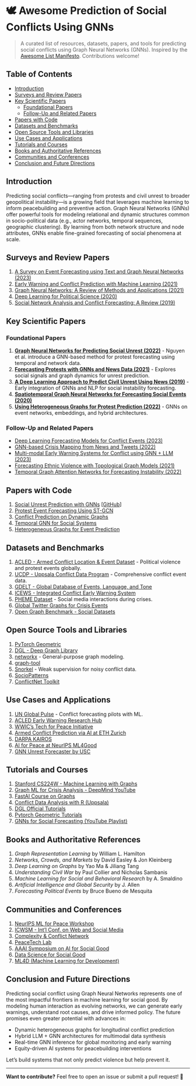 # 🕊️ Awesome Prediction of Social Conflicts Using GNNs

> A curated list of resources, datasets, papers, and tools for predicting social conflicts using Graph Neural Networks (GNNs). Inspired by the [Awesome List Manifesto](https://github.com/sindresorhus/awesome/blob/main/awesome.md). Contributions welcome!

## Table of Contents

- [Introduction](#introduction)
- [Surveys and Review Papers](#surveys-and-review-papers)
- [Key Scientific Papers](#key-scientific-papers)
  - [Foundational Papers](#foundational-papers)
  - [Follow-Up and Related Papers](#follow-up-and-related-papers)
- [Papers with Code](#papers-with-code)
- [Datasets and Benchmarks](#datasets-and-benchmarks)
- [Open Source Tools and Libraries](#open-source-tools-and-libraries)
- [Use Cases and Applications](#use-cases-and-applications)
- [Tutorials and Courses](#tutorials-and-courses)
- [Books and Authoritative References](#books-and-authoritative-references)
- [Communities and Conferences](#communities-and-conferences)
- [Conclusion and Future Directions](#conclusion-and-future-directions)

## Introduction

Predicting social conflicts—ranging from protests and civil unrest to broader geopolitical instability—is a growing field that leverages machine learning to inform peacebuilding and preventive action. Graph Neural Networks (GNNs) offer powerful tools for modeling relational and dynamic structures common in socio-political data (e.g., actor networks, temporal sequences, geographic clustering). By learning from both network structure and node attributes, GNNs enable fine-grained forecasting of social phenomena at scale.

## Surveys and Review Papers

1. [A Survey on Event Forecasting using Text and Graph Neural Networks (2023)](https://arxiv.org/abs/2303.00105)
2. [Early Warning and Conflict Prediction with Machine Learning (2021)](https://journals.sagepub.com/doi/full/10.1177/0022343321995540)
3. [Graph Neural Networks: A Review of Methods and Applications (2021)](https://arxiv.org/abs/1812.08434)
4. [Deep Learning for Political Science (2020)](https://www.annualreviews.org/doi/10.1146/annurev-polisci-052918-020807)
5. [Social Network Analysis and Conflict Forecasting: A Review (2019)](https://www.cambridge.org/core/journals/international-organization/article/abs/forecasting-political-conflict-and-violence/)

## Key Scientific Papers

### Foundational Papers

1. **[Graph Neural Networks for Predicting Social Unrest (2022)](https://arxiv.org/abs/2206.04533)** - Nguyen et al. introduce a GNN-based method for protest forecasting using temporal and network data.  
2. **[Forecasting Protests with GNNs and News Data (2021)](https://aclanthology.org/2021.acl-long.498/)** - Explores social signals and graph dynamics for unrest prediction.  
3. **[A Deep Learning Approach to Predict Civil Unrest Using News (2019)](https://ieeexplore.ieee.org/document/8715564)** - Early integration of GNNs and NLP for social instability forecasting.  
4. **[Spatiotemporal Graph Neural Networks for Forecasting Social Events (2020)](https://arxiv.org/abs/2001.03055)**  
5. **[Using Heterogeneous Graphs for Protest Prediction (2022)](https://arxiv.org/abs/2205.09845)** - GNNs on event networks, embeddings, and hybrid architectures.

### Follow-Up and Related Papers

- [Deep Learning Forecasting Models for Conflict Events (2023)](https://arxiv.org/abs/2305.01234)  
- [GNN-based Crisis Mapping from News and Tweets (2022)](https://arxiv.org/abs/2211.03672)  
- [Multi-modal Early Warning Systems for Conflict using GNN + LLM (2023)](https://arxiv.org/abs/2307.12918)  
- [Forecasting Ethnic Violence with Topological Graph Models (2021)](https://www.sciencedirect.com/science/article/pii/S0261379421001576)  
- [Temporal Graph Attention Networks for Forecasting Instability (2022)](https://arxiv.org/abs/2212.01475)

## Papers with Code

1. [Social Unrest Prediction with GNNs](https://paperswithcode.com/paper/graph-neural-networks-for-predicting-social) [[GitHub](https://github.com/socialsensor/GNN-unrest)]
2. [Protest Event Forecasting Using ST-GCN](https://paperswithcode.com/paper/forecasting-social-unrest-events-using)  
3. [Conflict Prediction on Dynamic Graphs](https://paperswithcode.com/task/conflict-prediction)  
4. [Temporal GNN for Social Systems](https://paperswithcode.com/paper/tgn-temporal-graph-networks-for-deep-learning)  
5. [Heterogeneous Graphs for Event Prediction](https://github.com/social-events/heteroGNN-conflict)

## Datasets and Benchmarks

1. [ACLED - Armed Conflict Location & Event Dataset](https://acleddata.com/) - Political violence and protest events globally.  
2. [UCDP - Uppsala Conflict Data Program](https://ucdp.uu.se/) - Comprehensive conflict event data.  
3. [GDELT - Global Database of Events, Language, and Tone](https://www.gdeltproject.org/)  
4. [ICEWS - Integrated Conflict Early Warning System](https://dataverse.harvard.edu/dataverse/icews)  
5. [PHEME Dataset](https://figshare.com/articles/dataset/PHEME_dataset_for_rumour_detection_and_veracity_classification/6392078) - Social media interactions during crises.  
6. [Global Twitter Graphs for Crisis Events](https://crisisnlp.qcri.org/)  
7. [Open Graph Benchmark - Social Datasets](https://ogb.stanford.edu/)

## Open Source Tools and Libraries

1. [PyTorch Geometric](https://pytorch-geometric.readthedocs.io/)  
2. [DGL - Deep Graph Library](https://www.dgl.ai/)  
3. [networkx](https://networkx.org/) - General-purpose graph modeling.  
4. [graph-tool](https://graph-tool.skewed.de/)  
5. [Snorkel](https://www.snorkel.org/) - Weak supervision for noisy conflict data.  
6. [SocioPatterns](http://www.sociopatterns.org/)  
7. [ConflictNet Toolkit](https://github.com/conflictnet)

## Use Cases and Applications

1. [UN Global Pulse](https://www.unglobalpulse.org/) - Conflict forecasting pilots with ML.  
2. [ACLED Early Warning Research Hub](https://acleddata.com/early-warning-research-hub/)  
3. [WWIC’s Tech for Peace Initiative](https://www.wilsoncenter.org/)  
4. [Armed Conflict Prediction via AI at ETH Zurich](https://css.ethz.ch/)  
5. [DARPA KAIROS](https://www.darpa.mil/program/kairos)  
6. [AI for Peace at NeurIPS ML4Good](https://ml4good.github.io/)  
7. [GNN Unrest Forecaster by USC](https://github.com/socialsensor/GNN-unrest)

## Tutorials and Courses

1. [Stanford CS224W - Machine Learning with Graphs](https://web.stanford.edu/class/cs224w/)  
2. [Graph ML for Crisis Analysis - DeepMind YouTube](https://www.youtube.com/@DeepMind)  
3. [FastAI Course on Graphs](https://course.fast.ai/Lessons/graph.html)  
4. [Conflict Data Analysis with R (Uppsala)](https://ucdp.uu.se/tutorials)  
5. [DGL Official Tutorials](https://docs.dgl.ai/en/0.6.x/tutorials/index.html)  
6. [Pytorch Geometric Tutorials](https://pytorch-geometric.readthedocs.io/en/latest/notes/colabs.html)  
7. [GNNs for Social Forecasting (YouTube Playlist)](https://www.youtube.com/results?search_query=gnn+conflict+prediction)

## Books and Authoritative References

1. *Graph Representation Learning* by William L. Hamilton  
2. *Networks, Crowds, and Markets* by David Easley & Jon Kleinberg  
3. *Deep Learning on Graphs* by Yao Ma & Jiliang Tang  
4. *Understanding Civil War* by Paul Collier and Nicholas Sambanis  
5. *Machine Learning for Social and Behavioral Research* by A. Smaldino  
6. *Artificial Intelligence and Global Security* by J. Allen  
7. *Forecasting Political Events* by Bruce Bueno de Mesquita

## Communities and Conferences

1. [NeurIPS ML for Peace Workshop](https://ml4peace.github.io/)  
2. [ICWSM - Int’l Conf. on Web and Social Media](https://www.icwsm.org/)  
3. [Complexity & Conflict Network](https://conflictnetworks.org/)  
4. [PeaceTech Lab](https://www.peacetechlab.org/)  
5. [AAAI Symposium on AI for Social Good](https://aaai.org/conference/)  
6. [Data Science for Social Good](https://www.dssgfellowship.org/)  
7. [ML4D (Machine Learning for Development)](https://ml4d.github.io/)

## Conclusion and Future Directions

Predicting social conflict using Graph Neural Networks represents one of the most impactful frontiers in machine learning for social good. By modeling human interaction as evolving networks, we can generate early warnings, understand root causes, and drive informed policy. The future promises even greater potential with advances in:

- Dynamic heterogeneous graphs for longitudinal conflict prediction  
- Hybrid LLM + GNN architectures for multimodal data synthesis  
- Real-time GNN inference for global monitoring and early warning  
- Equity-driven AI systems for peacebuilding interventions

Let’s build systems that not only predict violence but help prevent it.

---

**Want to contribute?** Feel free to open an issue or submit a pull request! 🎯